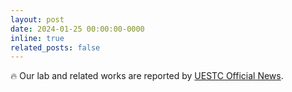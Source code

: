 ```yaml
---
layout: post
date: 2024-01-25 00:00:00-0000
inline: true
related_posts: false
---
```


:fire: Our lab and related works are reported by [UESTC Official News](https://news.uestc.edu.cn/?n=UestcNews.Front.DocumentV2.ArticlePage&Id=91461).
